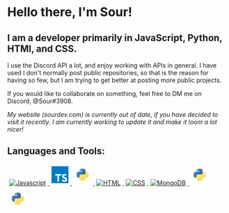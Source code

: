 <h1>Hello there, I'm Sour!</h1>

<h2>I am a developer primarily in JavaScript, Python, HTMl, and CSS.</h1>

I use the Discord API a lot, and enjoy working with APIs in general. I have used I don't normally post public repositories, so that is the reason for having so few, but I am trying to get better at posting more public projects.

If you would like to collaborate on something, feel free to DM me on Discord, @Sour#3908.

*My website (sourdev.com) is currently out of date, if you have decided to visit it recently. I am currently working to update it and make it loom a lot nicer!*

## Languages and Tools:
<p align="left">
  <a href="http://www.javascript.com" target="_blank"> 
    <img src="![image](https://user-images.githubusercontent.com/79670011/152547380-8a26fff6-5bdd-43e0-8432-1950ba245fff.png)" alt="Javascript" height="40" style="vertical-     align:top; margin:4px">
  </a>
  <a href="http://www.https://www.typescriptlang.org/" target="_blank"> 
    <img src="https://raw.githubusercontent.com/devicons/devicon/master/icons/typescript/typescript-original.svg" alt="Typescript" height="40" style="vertical-align:top; margin:4px">
  </a>
  <a href="http://www.https://www.python.org/" target="_blank"> 
    <img src="https://raw.githubusercontent.com/github/explore/80688e429a7d4ef2fca1e82350fe8e3517d3494d/topics/python/python.png" alt="Python" height="40" style="vertical-align:top; margin:4px">
  </a>
  <a href="https://html.spec.whatwg.org/multipage/" target="_blank"> 
    <img src="![image](https://user-images.githubusercontent.com/79670011/152546925-75ebcb52-67c8-46f1-99a4-487877b1b250.png)" alt="HTML" height="40" style="vertical-     align:top; margin:4px">
  </a>
  <a href="https://www.w3schools.com/css/" target="_blank"> 
    <img src="![image](https://user-images.githubusercontent.com/79670011/152547110-3161b83f-7995-4e87-bd8b-238b935dae2d.png)" alt="CSS" height="40" style="vertical-     align:top; margin:4px">
  </a>
  <a href="https://www.mongodb.com/" target="_blank"> 
    <img src="![image](https://user-images.githubusercontent.com/79670011/152547331-e77b7995-0444-4e5d-9d32-24790ed9e430.png)" alt="MongoDB" height="40" style="vertical-     align:top; margin:4px">
  </a>
  <a href="http://www.javascript.com" target="_blank"> 
    <img src="https://raw.githubusercontent.com/github/explore/80688e429a7d4ef2fca1e82350fe8e3517d3494d/topics/python/python.png" alt="Javascript" height="40" style="vertical-     align:top; margin:4px">
  </a>
  <a href="http://www.javascript.com" target="_blank"> 
    <img src="https://raw.githubusercontent.com/github/explore/80688e429a7d4ef2fca1e82350fe8e3517d3494d/topics/python/python.png" alt="Javascript" height="40" style="vertical-     align:top; margin:4px">
  </a>
</p>
